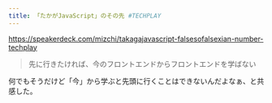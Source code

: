 ```yaml
---
title: 「たかがJavaScript」のその先 #TECHPLAY
---
```


https://speakerdeck.com/mizchi/takagajavascript-falsesofalsexian-number-techplay

> 先に行きたければ、今のフロントエンドからフロントエンドを学ばない

何でもそうだけど「今」から学ぶと先頭に行くことはできないんだよなぁ、と共感した。
